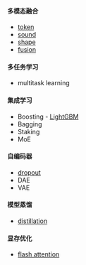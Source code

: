 #### 多模态融合
- [token](Multimodality_Fusion/token_modality.md)
- [sound](Multimodality_Fusion/sound_modality.md)
- [shape]((Multimodality_Fusion/shape_modality.md))
- [fusion](Multimodality_Fusion/modality_fusion.md)

#### 多任务学习
- multitask learning


#### 集成学习
- Boosting
      - [LightGBM](Ensemble/Ensemble/Boosting/lightgbm.md)
- Bagging
- Staking
- MoE


#### 自编码器
- [dropout](AutoEncoder/Dropout/dropout.md)
- DAE
- VAE

#### 模型蒸馏
- [distillation](Distillation/index.md)

#### 显存优化
- [flash attention](Memory_Saving/Flash_Attention/FlashAttention.md)